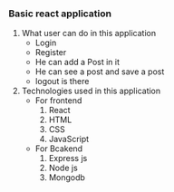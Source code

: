 <h3>Basic react application</h3>
<ol>
  <li>What user can do in this application
<ul>
  <li>Login</li>
  <li>Register</li>
  <li>He can add a Post in it</li>
  <li>He can see a post and save a post</li>
  <li>logout is there</li>
</ul>
  </li>
  <li>Technologies used in this application
  <ul>
    <li>
      For frontend
      <ol>
      <li>React</li>
      <li>HTML</li>
      <li>CSS</li>
      <li>JavaScript</li>
      </ol>
    </li>
    <li>
      For Bcakend
      <ol>
      <li>Express js</li>
      <li>Node js</li>
      <li>Mongodb</li>
      </ol>
    </li>
  </ul>
    
  </li>
</ol>
